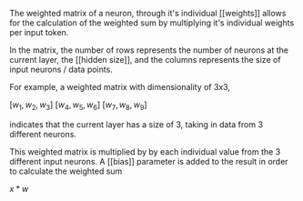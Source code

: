 The weighted matrix of a neuron, through it's individual [[weights]] allows for the calculation of the weighted sum by multiplying it's individual weights per input token.

In the matrix, the number of rows represents the number of neurons at the current layer, the [[hidden size]], and the columns represents the size of input neurons / data points.

For example, a weighted matrix with dimensionality of 3x3, 

$[w_1,w_2,w_3]$
$[w_4,w_5,w_6]$
$[w_7,w_8,w_9]$

indicates that the current layer has a size of 3, taking in data from 3 different neurons.

This weighted matrix is multiplied by by each individual value from the 3 different input neurons. A [[bias]] parameter is added to the result in order to calculate the weighted sum

$x * w$
